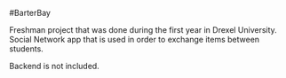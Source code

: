 #BarterBay 

Freshman project that was done during the first year in Drexel University.
Social Network app that is used in order to exchange items between students.

Backend is not included.
